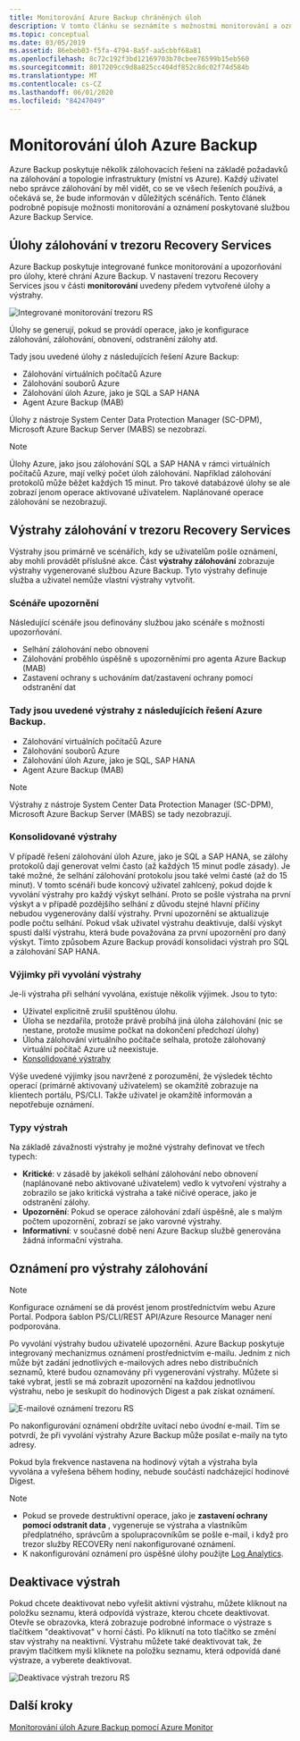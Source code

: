 ```yaml
---
title: Monitorování Azure Backup chráněných úloh
description: V tomto článku se seznámíte s možnostmi monitorování a oznamování pro Azure Backup úlohy pomocí Azure Portal.
ms.topic: conceptual
ms.date: 03/05/2019
ms.assetid: 86ebeb03-f5fa-4794-8a5f-aa5cbbf68a81
ms.openlocfilehash: 8c72c192f3bd12169703b70cbee76599b15eb560
ms.sourcegitcommit: 8017209cc9d8a825cc404df852c8dc02f74d584b
ms.translationtype: MT
ms.contentlocale: cs-CZ
ms.lasthandoff: 06/01/2020
ms.locfileid: "84247049"
---
```

# <a name="monitoring-azure-backup-workloads"></a>Monitorování úloh Azure Backup

Azure Backup poskytuje několik zálohovacích řešení na základě požadavků na zálohování a topologie infrastruktury (místní vs Azure). Každý uživatel nebo správce zálohování by měl vidět, co se ve všech řešeních používá, a očekává se, že bude informován v důležitých scénářích. Tento článek podrobně popisuje možnosti monitorování a oznámení poskytované službou Azure Backup Service.

## <a name="backup-jobs-in-recovery-services-vault"></a>Úlohy zálohování v trezoru Recovery Services

Azure Backup poskytuje integrované funkce monitorování a upozorňování pro úlohy, které chrání Azure Backup. V nastavení trezoru Recovery Services jsou v části **monitorování** uvedeny předem vytvořené úlohy a výstrahy.

![Integrované monitorování trezoru RS](media/backup-azure-monitoring-laworkspace/rs-vault-inbuiltmonitoring.png)

Úlohy se generují, pokud se provádí operace, jako je konfigurace zálohování, zálohování, obnovení, odstranění zálohy atd.

Tady jsou uvedené úlohy z následujících řešení Azure Backup:

- Zálohování virtuálních počítačů Azure
- Zálohování souborů Azure
- Zálohování úloh Azure, jako je SQL a SAP HANA
- Agent Azure Backup (MAB)

Úlohy z nástroje System Center Data Protection Manager (SC-DPM), Microsoft Azure Backup Server (MABS) se nezobrazí.

> [!NOTE]
> Úlohy Azure, jako jsou zálohování SQL a SAP HANA v rámci virtuálních počítačů Azure, mají velký počet úloh zálohování. Například zálohování protokolů může běžet každých 15 minut. Pro takové databázové úlohy se ale zobrazí jenom operace aktivované uživatelem. Naplánované operace zálohování se nezobrazují.

## <a name="backup-alerts-in-recovery-services-vault"></a>Výstrahy zálohování v trezoru Recovery Services

Výstrahy jsou primárně ve scénářích, kdy se uživatelům pošle oznámení, aby mohli provádět příslušné akce. Část **výstrahy zálohování** zobrazuje výstrahy vygenerované službou Azure Backup. Tyto výstrahy definuje služba a uživatel nemůže vlastní výstrahy vytvořit.

### <a name="alert-scenarios"></a>Scénáře upozornění

Následující scénáře jsou definovány službou jako scénáře s možností upozorňování.

- Selhání zálohování nebo obnovení
- Zálohování proběhlo úspěšně s upozorněními pro agenta Azure Backup (MAB)
- Zastavení ochrany s uchováním dat/zastavení ochrany pomocí odstranění dat

### <a name="alerts-from-the-following-azure-backup-solutions-are-shown-here"></a>Tady jsou uvedené výstrahy z následujících řešení Azure Backup.

- Zálohování virtuálních počítačů Azure
- Zálohování souborů Azure
- Zálohování úloh Azure, jako je SQL, SAP HANA
- Agent Azure Backup (MAB)

> [!NOTE]
> Výstrahy z nástroje System Center Data Protection Manager (SC-DPM), Microsoft Azure Backup Server (MABS) se tady nezobrazují.

### <a name="consolidated-alerts"></a>Konsolidované výstrahy

V případě řešení zálohování úloh Azure, jako je SQL a SAP HANA, se zálohy protokolů dají generovat velmi často (až každých 15 minut podle zásady). Je také možné, že selhání zálohování protokolu jsou také velmi časté (až do 15 minut). V tomto scénáři bude koncový uživatel zahlcený, pokud dojde k vyvolání výstrahy pro každý výskyt selhání. Proto se pošle výstraha na první výskyt a v případě pozdějšího selhání z důvodu stejné hlavní příčiny nebudou vygenerovány další výstrahy. První upozornění se aktualizuje podle počtu selhání. Pokud však uživatel výstrahu deaktivuje, další výskyt spustí další výstrahu, která bude považována za první upozornění pro daný výskyt. Tímto způsobem Azure Backup provádí konsolidaci výstrah pro SQL a zálohování SAP HANA.

### <a name="exceptions-when-an-alert-is-not-raised"></a>Výjimky při vyvolání výstrahy

Je-li výstraha při selhání vyvolána, existuje několik výjimek. Jsou to tyto:

- Uživatel explicitně zrušil spuštěnou úlohu.
- Úloha se nezdařila, protože právě probíhá jiná úloha zálohování (nic se nestane, protože musíme počkat na dokončení předchozí úlohy)
- Úloha zálohování virtuálního počítače selhala, protože zálohovaný virtuální počítač Azure už neexistuje.
- [Konsolidované výstrahy](#consolidated-alerts)

Výše uvedené výjimky jsou navržené z porozumění, že výsledek těchto operací (primárně aktivovaný uživatelem) se okamžitě zobrazuje na klientech portálu, PS/CLI. Takže uživatel je okamžitě informován a nepotřebuje oznámení.

### <a name="alert-types"></a>Typy výstrah

Na základě závažnosti výstrahy je možné výstrahy definovat ve třech typech:

- **Kritické**: v zásadě by jakékoli selhání zálohování nebo obnovení (naplánované nebo aktivované uživatelem) vedlo k vytvoření výstrahy a zobrazilo se jako kritická výstraha a také ničivé operace, jako je odstranění zálohy.
- **Upozornění**: Pokud se operace zálohování zdaří úspěšně, ale s malým počtem upozornění, zobrazí se jako varovné výstrahy.
- **Informativní**: v současné době není Azure Backup službě generována žádná informační výstraha.

## <a name="notification-for-backup-alerts"></a>Oznámení pro výstrahy zálohování

> [!NOTE]
> Konfigurace oznámení se dá provést jenom prostřednictvím webu Azure Portal. Podpora šablon PS/CLI/REST API/Azure Resource Manager není podporována.

Po vyvolání výstrahy budou uživatelé upozorněni. Azure Backup poskytuje integrovaný mechanizmus oznámení prostřednictvím e-mailu. Jedním z nich může být zadání jednotlivých e-mailových adres nebo distribučních seznamů, které budou oznamovány při vygenerování výstrahy. Můžete si také vybrat, jestli se má zobrazit upozornění na každou jednotlivou výstrahu, nebo je seskupit do hodinových Digest a pak získat oznámení.

![E-mailové oznámení trezoru RS](media/backup-azure-monitoring-laworkspace/rs-vault-inbuiltnotification.png)

Po nakonfigurování oznámení obdržíte uvítací nebo úvodní e-mail. Tím se potvrdí, že při vyvolání výstrahy Azure Backup může posílat e-maily na tyto adresy.<br>

Pokud byla frekvence nastavena na hodinový výtah a výstraha byla vyvolána a vyřešena během hodiny, nebude součástí nadcházející hodinové Digest.

> [!NOTE]
>
> - Pokud se provede destruktivní operace, jako je **zastavení ochrany pomocí odstranit data** , vygeneruje se výstraha a vlastníkům předplatného, správcům a spolupracovníkům se pošle e-mail, i když pro trezor služby RECOVERy není nakonfigurované oznámení.
> - K nakonfigurování oznámení pro úspěšné úlohy použijte [Log Analytics](backup-azure-monitoring-use-azuremonitor.md#using-log-analytics-workspace).

## <a name="inactivating-alerts"></a>Deaktivace výstrah

Pokud chcete deaktivovat nebo vyřešit aktivní výstrahu, můžete kliknout na položku seznamu, která odpovídá výstraze, kterou chcete deaktivovat. Otevře se obrazovka, která zobrazuje podrobné informace o výstraze s tlačítkem "deaktivovat" v horní části. Po kliknutí na toto tlačítko se změní stav výstrahy na neaktivní. Výstrahu můžete také deaktivovat tak, že pravým tlačítkem myši kliknete na položku seznamu, která odpovídá dané výstraze, a vyberete deaktivovat.

![Deaktivace výstrah trezoru RS](media/backup-azure-monitoring-laworkspace/vault-alert-inactivation.png)

## <a name="next-steps"></a>Další kroky

[Monitorování úloh Azure Backup pomocí Azure Monitor](backup-azure-monitoring-use-azuremonitor.md)
